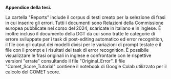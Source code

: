 **Appendice della tesi.**

La cartella "Reports" include il corpus di testi creato per la selezione di frasi in cui inserire gli errori. Tutti i documenti sono Relazioni della Commissione europea pubblicate nel corso del 2024, scaricate in italiano e in inglese.
È inoltre incluso il documento della DGT da cui sono tratte le categorie di errore sviluppate per i task di post-editing automatico ed error recognition, il file con gli output dei modelli divisi per le variazioni di prompt testate e il file con il prompt e i risultati del task di error recognition. È possibile visualizzare le frasi originali in inglese e confrontarle con le rispettive versioni "errate" consultando il file "Original_Error".
Il file "Comet_Score_Tutorial" contiene il notebook di Google Colab utilizzato per il calcolo del COMET score.
